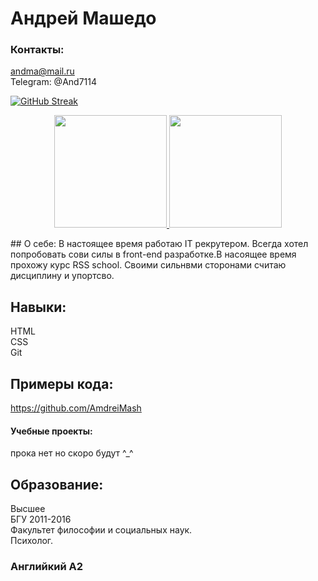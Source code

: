 # Андрей Mашедо
### Контакты:  
andma@mail.ru  
Telegram: @And7114

[![GitHub Streak](https://github-readme-streak-stats.herokuapp.com?user=AmdreiMash&theme=transparent&hide_border=true&locale=ru)](https://git.io/streak-stats)
<p align="center">
<a href="https://github.com/viktorelenich">
<img height="180em" src="https://github-readme-stats-eight-theta.vercel.app/api?username=AmdreiMash&show_icons=true&theme=algolia&include_all_commits=true&count_private=true"/>
<img height="180em" src="https://github-readme-stats-eight-theta.vercel.app/api/top-langs/?username=AmdreiMash&layout=compact&langs_count=8&theme=algolia"/>
</a>
</p>
## О себе:  
В настоящее время работаю IT рекрутером. Всегда хотел попробовать сови силы в front-end разработке.В насоящее время прохожу курс RSS school.  
Своими сильнвми сторонами считаю дисциплину и упортсво.

## Навыки:
 HTML  
 CSS  
 Git  
 
## Примеры кода:
 https://github.com/AmdreiMash


#### Учебные проекты:
 прока нет но скоро будут ^_^ 

## Образование:  
 Высшее  
 БГУ 2011-2016  
 Факультет философии и социальных наук.  
 Психолог.

### Английкий A2
